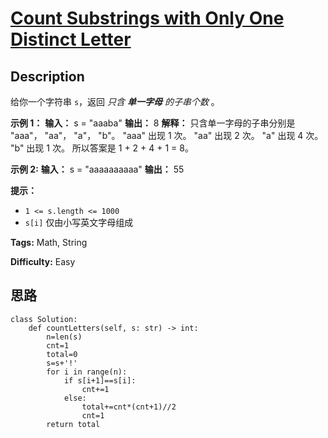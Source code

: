 # [Count Substrings with Only One Distinct Letter][title]

## Description

给你一个字符串 `s`，返回 _只含 **单一字母** 的子串个数_ 。

**示例 1：**
            **输入：** s = "aaaba"    **输出：** 8    **解释：** 只含单一字母的子串分别是 "aaa"， "aa"， "a"， "b"。    "aaa" 出现 1 次。    "aa" 出现 2 次。    "a" 出现 4 次。    "b" 出现 1 次。    所以答案是 1 + 2 + 4 + 1 = 8。    

**示例 2:**
            **输入：** s = "aaaaaaaaaa"    **输出：** 55    



**提示：**

  * `1 <= s.length <= 1000`
  * `s[i]` 仅由小写英文字母组成


**Tags:** Math, String

**Difficulty:** Easy

## 思路

``` python3
class Solution:
    def countLetters(self, s: str) -> int:
        n=len(s)
        cnt=1
        total=0
        s=s+'!'
        for i in range(n):
            if s[i+1]==s[i]:
                cnt+=1
            else:
                total+=cnt*(cnt+1)//2
                cnt=1
        return total

```

[title]: https://leetcode-cn.com/problems/count-substrings-with-only-one-distinct-letter
